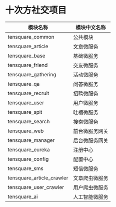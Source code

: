 # 十次方社交项目





| 模块名称                  | 模块中文名称   |
| ------------------------- | -------------- |
| tensquare_common          | 公共模块       |
| tensquare_article         | 文章微服务     |
| tensquare_base            | 基础微服务     |
| tensquare_friend          | 交友微服务     |
| tensquare_gathering       | 活动微服务     |
| tensquare_qa              | 问答微服务     |
| tensquare_recruit         | 招聘微服务     |
| tensquare_user            | 用户微服务     |
| tensquare_spit            | 吐槽微服务     |
| tensquare_search          | 搜索微服务     |
| tensquare_web             | 前台微服务网关 |
| tensquare_manager         | 后台微服务网关 |
| tensquare_eureka          | 注册中心       |
| tensquare_config          | 配置中心       |
| tensquare_sms             | 短信微服务     |
| tensquare_article_crawler | 文章爬虫微服务 |
| tensquare_user_crawler    | 用户爬虫微服务 |
| tensquare_ai              | 人工智能微服务 |